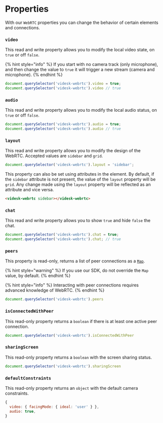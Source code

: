# Properties

With our `WebRTC` properties you can change the behavior of certain elements and connections.

### `video`

This read and write property allows you to modify the local video state, on `true` or off `false`.

{% hint style="info" %}
If you start with no camera track (only microphone), and then change the value to `true` it will trigger a new stream (camera and microphone).
{% endhint %}

```javascript
document.querySelector('videsk-webrtc').video = true;
document.querySelector('videsk-webrtc').video // true
```

### `audio`

This read and write property allows you to modify the local audio status, on `true` or off `false`.

```javascript
document.querySelector('videsk-webrtc').audio = true;
document.querySelector('videsk-webrtc').audio // true
```

### `layout`

This read and write property allows you to modify the design of the WebRTC. Accepted values are `sidebar` and `grid`.

```javascript
document.querySelector('videsk-webrtc').layout = 'sidebar';
```

This property can also be set using attributes in the element. By default, if the `sidebar` attribute is not present, the value of the `layout` property will be `grid`. Any change made using the `layout` property will be reflected as an attribute and vice versa.

```html
<videsk-webrtc sidebar></videsk-webrtc>
```

### `chat`

This read and write property allows you to show `true` and hide `false` the chat.

```javascript
document.querySelector('videsk-webrtc').chat = true;
document.querySelector('videsk-webrtc').chat; // true
```

### `peers`

This property is read-only, returns a list of peer connections as a [`Map`](https://developer.mozilla.org/en-US/docs/Web/JavaScript/Reference/Global\_Objects/Map).

{% hint style="warning" %}
If you use our SDK, do not override the `Map` value, by default.
{% endhint %}

{% hint style="info" %}
Interacting with peer connections requires advanced knowledge of WebRTC.
{% endhint %}

```javascript
document.querySelector('videsk-webrtc').peers
```

### `isConnectedWithPeer`

This read-only property returns a `boolean` if there is at least one active peer connection.

```javascript
document.querySelector('videsk-webrtc').isConnectedWithPeer
```

### `sharingScreen`

This read-only property returns a `boolean` with the screen sharing status.

```javascript
document.querySelector('videsk-webrtc').sharingScreen
```

### `defaultConstraints`

This read-only property returns an `object` with the default camera constraints.

```javascript
{
  video: { facingMode: { ideal: 'user' } },
  audio: true,
}
```